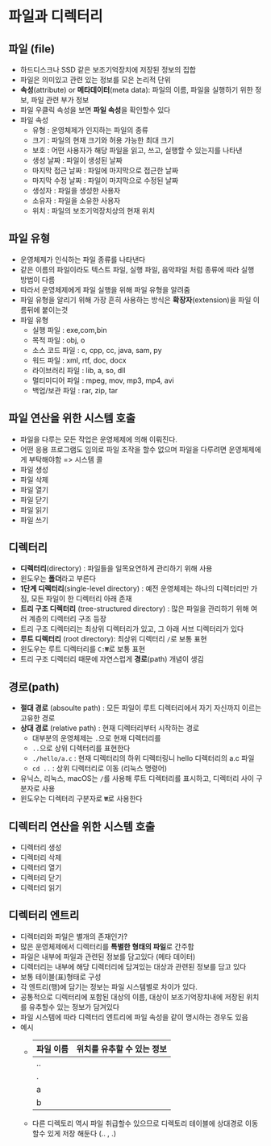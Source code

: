 # 파일과 디렉터리

## 파일 (file)

- 하드디스크나 SSD 같은 보조기억장치에 저장된 정보의 집합
- 파일은 의미있고 관련 있는 정보를 모은 논리적 단위
- **속성**(attribute) or **메타데이터**(meta data): 파일의 이름, 파일을 실행하기 위한 정보, 파일 관련 부가 정보
- 파일 우클릭 속성을 보면 **파일 속성**을 확인할수 있다
- 파일 속성
  - 유형 : 운영체제가 인지하는 파일의 종류
  - 크기 : 파일의 현재 크기와 허용 가능한 최대 크기
  - 보호 : 어떤 사용자가 해당 파일을 읽고, 쓰고, 실행할 수 있는지를 나타낸
  - 생성 날짜 : 파일이 생성된 날짜
  - 마지막 접근 날짜 : 파일에 마지막으로 접근한 날짜
  - 마지막 수정 날짜 : 파일이 마지막으로 수정된 날짜
  - 생성자 : 파일을 생성한 사용자
  - 소유자 : 파일을 소유한 사용자
  - 위치 : 파일의 보조기억장치상의 현재 위치

## 파일 유형

- 운영체제가 인식하는 파일 종류를 나타낸다
- 같은 이름의 파일이라도 텍스트 파일, 실행 파일, 음악파일 처럼 종류에 따라 실행 방법이 다름
- 따라서 운영체제에게 파일 실행을 위해 파일 유형을 알려줌
- 파일 유형을 알리기 위해 가장 흔히 사용하는 방식은 **확장자**(extension)을 파일 이름뒤에 붙이는것
- 파일 유형
  - 실행 파일 : exe,com,bin
  - 목적 파일 : obj, o
  - 소스 코드 파일 : c, cpp, cc, java, sam, py
  - 워드 파일 : xml, rtf, doc, docx
  - 라이브러리 파일 : lib, a, so, dll
  - 멀티미디어 파일 : mpeg, mov, mp3, mp4, avi
  - 백업/보관 파일 : rar, zip, tar

## 파일 연산을 위한 시스템 호출

- 파일을 다루는 모든 작업은 운영체제에 의해 이뤄진다.
- 어떤 응용 프로그램도 임의로 파일 조작을 할수 없으며 파일을 다루려면 운영체제에게 부탁해야함 => 시스템 콜
- 파일 생성
- 파일 삭제
- 파일 열기
- 파일 닫기
- 파일 읽기
- 파일 쓰기

## 디렉터리

- **디렉터리**(directory) : 파일들을 일목요연하게 관리하기 위해 사용
- 윈도우는 **폴더**라고 부른다
- **1단계 디렉터리**(single-level directory) : 예전 운영체제는 하나의 디렉터리만 가짐, 모든 파일이 한 디렉터리 아래 존재
- **트리 구조 디렉터리** (tree-structured directory) : 많은 파일을 관리하기 위해 여러 계층의 디렉터리 구조 등장
- 트리 구조 디렉터리는 최상위 디렉터리가 있고, 그 아래 서브 디렉터리가 있다
- **루트 디렉터리** (root directory): 최상위 디렉터리 `/`로 보통 표현
- 윈도우는 루트 디렉터리를 `C:₩`로 보통 표현
- 트리 구조 디렉터리 때문에 자연스럽게 **경로**(path) 개념이 생김

## 경로(path)

- **절대 경로** (absoulte path) : 모든 파일이 루트 디렉터리에서 자기 자신까지 이르는 고유한 경로
- **상대 경로** (relative path) : 현재 디렉터리부터 시작하는 경로
  - 대부분의 운영체제는 `.`으로 현재 디렉터리를
  - `..`으로 상위 디렉터리를 표현한다
  - `./hello/a.c` : 현재 디렉터리의 하위 디렉터링니 hello 디렉터리의 a.c 파일
  - `cd ..` : 상위 디렉터리로 이동 (리눅스 명령어)
- 유닉스, 리눅스, macOS는 `/`를 사용해 루트 디렉터리를 표시하고, 디렉터리 사이 구분자로 사용
- 윈도우는 디렉터리 구분자로 `₩`로 사용한다

## 디렉터리 연산을 위한 시스템 호출

- 디렉터리 생성
- 디렉터리 삭제
- 디렉터리 열기
- 디렉터리 닫기
- 디렉터리 읽기

## 디렉터리 엔트리

- 디렉터리와 파일은 별개의 존재인가?
- 많은 운영체제에서 디렉터리를 **특별한 형태의 파일**로 간주함
- 파일은 내부에 파일과 관련된 정보를 담고있다 (메타 데이터)
- 디렉터리는 내부에 해당 디렉터리에 담겨있는 대상과 관련된 정보를 담고 있다
- 보통 테이블(표)형태로 구성
- 각 엔트리(행)에 담기는 정보는 파일 시스템별로 차이가 있다.
- 공통적으로 디렉터리에 포함된 대상의 이름, 대상이 보조기억장치내에 저장된 위치를 유추할수 있는 정보가 담겨있다
- 파일 시스템에 따라 디렉터리 엔트리에 파일 속성을 같이 명시하는 경우도 있음
- 예시
  - | 파일 이름 | 위치를 유추할 수 있는 정보 |
    | --------- | -------------------------- |
    | ..        |                            |
    | .         |                            |
    | a         |                            |
    | b         |                            |
  - 다른 디렉토리 역시 파일 취급할수 있으므로 디렉토리 테이블에 상대경로 이동할수 있게 저장 해둔다 (.. , .)
